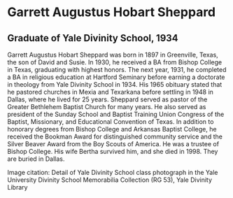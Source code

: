 # Garrett Augustus Hobart Sheppard
## Graduate of Yale Divinity School, 1934
Garrett Augustus Hobart Sheppard was born in 1897 in Greenville, Texas, the son of David and Susie. In 1930, he received a BA from Bishop College in Texas, graduating with highest honors. The next year, 1931, he completed a BA in religious education at Hartford Seminary before earning a doctorate in theology from Yale Divinity School in 1934. His 1965 obituary stated that he pastored churches in Mexia and Texarkana before settling in 1948 in Dallas, where he lived for 25 years. Sheppard served as pastor of the Greater Bethlehem Baptist Church for many years. He also served as president of the Sunday School and Baptist Training Union Congress of the Baptist, Missionary, and Educational Convention of Texas. In addition to honorary degrees from Bishop College and Arkansas Baptist College, he received the Bookman Award for distinguished community service and the Silver Beaver Award from the Boy Scouts of America. He was a trustee of Bishop College. His wife Bertha survived him, and she died in 1998. They are buried in Dallas. 

Image citation: Detail of Yale Divinity School class photograph in the Yale University Divinity School Memorabilia Collection (RG 53), Yale Divinity Library
